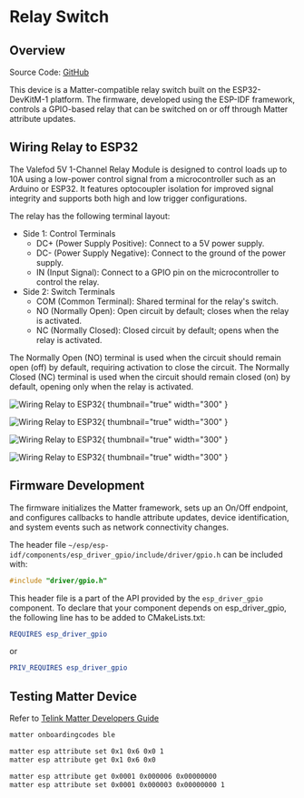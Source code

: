 # Relay Switch

## Overview

Source Code: [GitHub](https://github.com/albert-gee/matter_relay)

This device is a Matter-compatible relay switch built on the ESP32-DevKitM-1 platform. The firmware, developed using the
ESP-IDF framework, controls a GPIO-based relay that can be switched on or off through Matter attribute updates.

## Wiring Relay to ESP32

The Valefod 5V 1-Channel Relay Module is designed to control loads up to 10A using a low-power control signal from a
microcontroller such as an Arduino or ESP32. It features optocoupler isolation for improved signal integrity and
supports both high and low trigger configurations.

The relay has the following terminal layout:

- Side 1: Control Terminals
    - DC+ (Power Supply Positive): Connect to a 5V power supply.
    - DC- (Power Supply Negative): Connect to the ground of the power supply.
    - IN (Input Signal): Connect to a GPIO pin on the microcontroller to control the relay.
- Side 2: Switch Terminals
    - COM (Common Terminal): Shared terminal for the relay's switch.
    - NO (Normally Open): Open circuit by default; closes when the relay is activated.
    - NC (Normally Closed): Closed circuit by default; opens when the relay is activated.

The Normally Open (NO) terminal is used when the circuit should remain open (off) by default, requiring activation to
close the circuit. The Normally Closed (NC) terminal is used when the circuit should remain closed (on) by default,
opening only when the relay is activated.

![Wiring Relay to ESP32](image39.jpg){ thumbnail="true" width="300" }

![Wiring Relay to ESP32](image40.jpg){ thumbnail="true" width="300" }

![Wiring Relay to ESP32](image13.jpg){ thumbnail="true" width="300" }

![Wiring Relay to ESP32](image24.jpg){ thumbnail="true" width="300" }

## Firmware Development

The firmware initializes the Matter framework, sets up an On/Off endpoint, and configures callbacks to handle attribute updates, device identification, and system events such as network connectivity changes.

The header file `~/esp/esp-idf/components/esp_driver_gpio/include/driver/gpio.h` can be included with:

```c
#include "driver/gpio.h"
```

This header file is a part of the API provided by the `esp_driver_gpio` component. To declare that your component depends on esp_driver_gpio, the following line has to be added to CMakeLists.txt:

```CMake
REQUIRES esp_driver_gpio
```

or

```CMake
PRIV_REQUIRES esp_driver_gpio
```

## Testing Matter Device

Refer to [Telink Matter Developers Guide](https://wiki.telink-semi.cn/doc/an/TelinkMatterDevelopersGuide_en.pdf)

```bash
matter onboardingcodes ble

matter esp attribute set 0x1 0x6 0x0 1
matter esp attribute get 0x1 0x6 0x0

matter esp attribute get 0x0001 0x000006 0x00000000
matter esp attribute set 0x0001 0x000003 0x00000000 1
```

